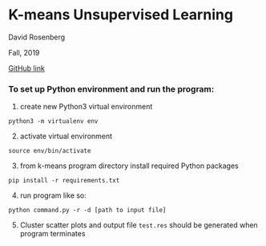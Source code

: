 # K-means Unsupervised Learning

David Rosenberg

Fall, 2019

[GitHub link](https://github.com/davidic2ofu/k-means)

### To set up Python environment and run the program:
1. create new Python3 virtual environment

```python3 -m virtualenv env```

2. activate virtual environment

```source env/bin/activate```

3. from k-means program directory install required Python packages

```pip install -r requirements.txt```

4. run program like so:

```python command.py -r -d [path to input file]```

5. Cluster scatter plots and output file ```test.res``` should be generated when program terminates
